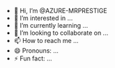 - 👋 Hi, I’m @AZURE-MRPRESTIGE
- 👀 I’m interested in ...
- 🌱 I’m currently learning ...
- 💞️ I’m looking to collaborate on ...
- 📫 How to reach me ...
- 😄 Pronouns: ...
- ⚡ Fun fact: ...

<!---AZURE-MRPRESTIGE/AZURE-MRPRESTIGE is a ✨ special ✨ repository because its `README.md` (this file) appears on your GitHub profile.
You can click the Preview link to take a look at your changes.
--->

